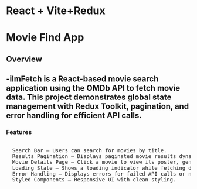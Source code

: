 # React + Vite+Redux

# Movie Find App

## Overview
-ilmFetch is a React-based movie search application using the OMDb API to fetch movie data. This project demonstrates global state management with Redux Toolkit, pagination, and error handling for efficient API calls.
---
###   Features
<pre>

  Search Bar – Users can search for movies by title. 
  Results Pagination – Displays paginated movie results dynamically. 
  Movie Details Page – Click a movie to view its poster, genre, plot, and rating. 
  Loading State – Shows a loading indicator while fetching data. 
  Error Handling – Displays errors for failed API calls or no results. 
  Styled Components – Responsive UI with clean styling.
</pre>


